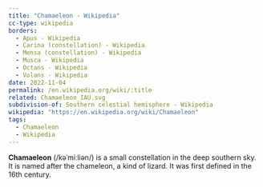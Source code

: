```yaml
---
title: "Chamaeleon - Wikipedia"
cc-type: wikipedia
borders:
  - Apus - Wikipedia
  - Carina (constellation) - Wikipedia
  - Mensa (constellation) - Wikipedia
  - Musca - Wikipedia
  - Octans - Wikipedia
  - Volans - Wikipedia
date: 2022-11-04
permalink: /en.wikipedia.org/wiki/:title
related: Chamaeleon_IAU.svg
subdivision-of: Southern celestial hemisphere - Wikipedia
wikipedia: "https://en.wikipedia.org/wiki/Chamaeleon"
tags:
  - Chamaeleon
  - Wikipedia
---
```

**Chamaeleon** (/kəˈmiːliən/) is a small constellation in the deep southern sky. It is named after the chameleon, a kind of lizard. It was first defined in the 16th century.